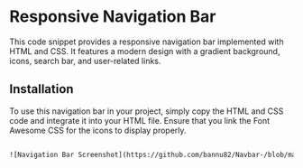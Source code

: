 # Responsive Navigation Bar

This code snippet provides a responsive navigation bar implemented with HTML and CSS. It features a modern design with a gradient background, icons, search bar, and user-related links.

## Installation

To use this navigation bar in your project, simply copy the HTML and CSS code and integrate it into your HTML file. Ensure that you link the Font Awesome CSS for the icons to display properly.

```html

![Navigation Bar Screenshot](https://github.com/bannu82/Navbar-/blob/main/screenshot.png)


